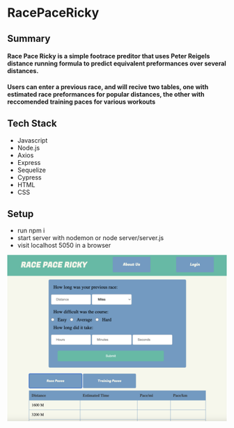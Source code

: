 # RacePaceRicky

## Summary

#### Race Pace Ricky is a simple footrace preditor that uses Peter Reigels distance running formula to predict equivalent preformances over several distances.

#### Users can enter a previous race, and will recive two tables, one with estimated race preformances for popular distances, the other with reccomended training paces for various workouts

## Tech Stack

- Javascript
- Node.js
- Axios
- Express
- Sequelize
- Cypress
- HTML
- CSS

## Setup

- run npm i
- start server with nodemon or node server/server.js
- visit localhost 5050 in a browser

![Race Pace Ricky Home Page](images/homepage.png)
